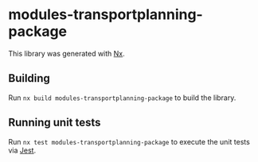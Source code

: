 # modules-transportplanning-package

This library was generated with [Nx](https://nx.dev).

## Building

Run `nx build modules-transportplanning-package` to build the library.

## Running unit tests

Run `nx test modules-transportplanning-package` to execute the unit tests via [Jest](https://jestjs.io).
